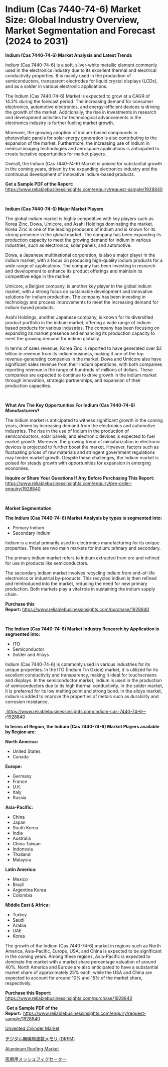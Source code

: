 <p><h1>Indium (Cas 7440-74-6) Market Size: Global Industry Overview, Market Segmentation and Forecast (2024 to 2031)</h1></p><p><strong>Indium (Cas 7440-74-6) Market Analysis and Latest Trends</strong></p>
<p><p>Indium (Cas 7440-74-6) is a soft, silver-white metallic element commonly used in the electronics industry due to its excellent thermal and electrical conductivity properties. It is mainly used in the production of semiconductors, transparent electrodes for liquid crystal displays (LCDs), and as a solder in various electronic applications.</p><p>The Indium (Cas 7440-74-6) Market is expected to grow at a CAGR of 14.3% during the forecast period. The increasing demand for consumer electronics, automotive electronics, and energy-efficient devices is driving the growth of the market. Additionally, the rise in investments in research and development activities for technological advancements in the electronics industry is further fueling market growth.</p><p>Moreover, the growing adoption of indium-based compounds in photovoltaic panels for solar energy generation is also contributing to the expansion of the market. Furthermore, the increasing use of indium in medical imaging technologies and aerospace applications is anticipated to create lucrative opportunities for market players.</p><p>Overall, the Indium (Cas 7440-74-6) Market is poised for substantial growth in the coming years, driven by the expanding electronics industry and the continuous development of innovative indium-based products.</p></p>
<p><strong>Get a Sample PDF of the Report:&nbsp;</strong> <a href="https://www.reliablebusinessinsights.com/enquiry/request-sample/1928840">https://www.reliablebusinessinsights.com/enquiry/request-sample/1928840</a></p>
<p>&nbsp;</p>
<p><strong>Indium (Cas 7440-74-6) Major Market Players</strong></p>
<p><p>The global indium market is highly competitive with key players such as Korea Zinc, Dowa, Umicore, and Asahi Holdings dominating the market. Korea Zinc is one of the leading producers of indium and is known for its strong presence in the global market. The company has been expanding its production capacity to meet the growing demand for indium in various industries, such as electronics, solar panels, and automotive.</p><p>Dowa, a Japanese multinational corporation, is also a major player in the indium market, with a focus on producing high-quality indium products for a wide range of applications. The company has been investing in research and development to enhance its product offerings and maintain its competitive edge in the market.</p><p>Umicore, a Belgian company, is another key player in the global indium market, with a strong focus on sustainable development and innovative solutions for indium production. The company has been investing in technology and process improvements to meet the increasing demand for indium-based products.</p><p>Asahi Holdings, another Japanese company, is known for its diversified product portfolio in the indium market, offering a wide range of indium-based products for various industries. The company has been focusing on expanding its market presence and enhancing its production capacity to meet the growing demand for indium globally.</p><p>In terms of sales revenue, Korea Zinc is reported to have generated over $2 billion in revenue from its indium business, making it one of the top revenue-generating companies in the market. Dowa and Umicore also have significant sales revenue from their indium operations, with both companies reporting revenue in the range of hundreds of millions of dollars. These companies are expected to continue to drive growth in the indium market through innovation, strategic partnerships, and expansion of their production capacities.</p></p>
<p>&nbsp;</p>
<p><strong>What Are The Key Opportunities For Indium (Cas 7440-74-6) Manufacturers?</strong></p>
<p><p>The Indium market is anticipated to witness significant growth in the coming years, driven by increasing demand from the electronics and automotive industries. The rise in the use of Indium in the production of semiconductors, solar panels, and electronic devices is expected to fuel market growth. Moreover, the growing trend of miniaturization in electronic devices is projected to further boost the market. However, factors such as fluctuating prices of raw materials and stringent government regulations may hinder market growth. Despite these challenges, the Indium market is poised for steady growth with opportunities for expansion in emerging economies.</p></p>
<p><strong>Inquire or Share Your Questions If Any Before Purchasing This Report:</strong> <a href="https://www.reliablebusinessinsights.com/enquiry/pre-order-enquiry/1928840">https://www.reliablebusinessinsights.com/enquiry/pre-order-enquiry/1928840</a></p>
<p>&nbsp;</p>
<p><strong>Market Segmentation</strong></p>
<p><strong>The Indium (Cas 7440-74-6) Market Analysis by types is segmented into:</strong></p>
<p><ul><li>Primary Indium</li><li>Secondary Indium</li></ul></p>
<p><p>Indium is a metal primarily used in electronics manufacturing for its unique properties. There are two main markets for indium: primary and secondary. </p><p>The primary indium market refers to indium extracted from ore and refined for use in products like semiconductors. </p><p>The secondary indium market involves recycling indium from end-of-life electronics or industrial by-products. This recycled indium is then refined and reintroduced into the market, reducing the need for new primary production. Both markets play a vital role in sustaining the indium supply chain.</p></p>
<p><strong>Purchase this Report:&nbsp;</strong><a href="https://www.reliablebusinessinsights.com/purchase/1928840">https://www.reliablebusinessinsights.com/purchase/1928840</a></p>
<p>&nbsp;</p>
<p><strong>The Indium (Cas 7440-74-6) Market Industry Research by Application is segmented into:</strong></p>
<p><ul><li>ITO</li><li>Semiconductor</li><li>Solder and Alloys</li></ul></p>
<p><p>Indium (Cas 7440-74-6) is commonly used in various industries for its unique properties. In the ITO (Indium Tin Oxide) market, it is utilized for its excellent conductivity and transparency, making it ideal for touchscreens and displays. In the semiconductor market, indium is used in the production of semiconductors due to its high thermal conductivity. In the solder market, it is preferred for its low melting point and strong bond. In the alloys market, indium is added to improve the properties of metals such as durability and corrosion resistance.</p></p>
<p><a href="https://www.reliablebusinessinsights.com/indium-cas-7440-74-6--r1928840">&nbsp;https://www.reliablebusinessinsights.com/indium-cas-7440-74-6--r1928840</a></p>
<p><strong>In terms of Region, the Indium (Cas 7440-74-6) Market Players available by Region are:</strong></p>
<p>
    <p> <strong> North America: </strong>
        <ul>
            <li>United States</li>
            <li>Canada</li>
        </ul>
        </p> 
    <p> <strong> Europe: </strong>
        <ul>
            <li>Germany</li>
            <li>France</li>
            <li>U.K.</li>
            <li>Italy</li>
            <li>Russia</li>
        </ul>
        </p> 
    <p> <strong> Asia-Pacific: </strong>
        <ul>
            <li>China</li>
            <li>Japan</li>
            <li>South Korea</li>
            <li>India</li>
            <li>Australia</li>
            <li>China Taiwan</li>
            <li>Indonesia</li>
            <li>Thailand</li>
            <li>Malaysia</li>
        </ul>
        </p> 
    <p> <strong> Latin America: </strong>
        <ul>
            <li>Mexico</li>
            <li>Brazil</li>
            <li>Argentina Korea</li>
            <li>Colombia</li>
        </ul>
        </p> 
    <p> <strong> Middle East & Africa: </strong>
        <ul>
            <li>Turkey</li>
            <li>Saudi</li>
            <li>Arabia</li>
            <li>UAE</li>
            <li>Korea</li>
        </ul>
    </p>
    </p>
<p><p>The growth of the Indium (Cas 7440-74-6) market in regions such as North America, Asia-Pacific, Europe, USA, and China is expected to be significant in the coming years. Among these regions, Asia-Pacific is expected to dominate the market with a market share percentage valuation of around 40%. North America and Europe are also anticipated to have a substantial market share of approximately 25% each, while the USA and China are expected to account for around 10% and 15% of the market share, respectively.</p></p>
<p><strong>Purchase this Report: </strong><a href="https://www.reliablebusinessinsights.com/purchase/1928840">https://www.reliablebusinessinsights.com/purchase/1928840</a></p>
<p>&nbsp;<strong>Get a Sample PDF of the Report:&nbsp;&nbsp;</strong><a href="https://www.reliablebusinessinsights.com/enquiry/request-sample/1928840">https://www.reliablebusinessinsights.com/enquiry/request-sample/1928840</a></p>
<p><strong></strong></p>
<p><p><a href="https://github.com/jerrycopelandthomaswsqd8q/Market-Research-Report-List-3/blob/main/unvented-cylinder-market.md">Unvented Cylinder Market</a></p><p><a href="https://github.com/ihabdkwlxs948/Market-Research-Report-List-2/blob/main/2063324117022.md">デジタル無線周波数メモリ (DRFM)</a></p><p><a href="https://github.com/brenzgnarento/Market-Research-Report-List-2/blob/main/aluminum-roofing-market.md">Aluminum Roofing Market</a></p><p><a href="https://github.com/DayanaRunolfsdottir/Market-Research-Report-List-1/blob/main/9998033117021.md">医療用メッシュフィクセーター</a></p></p>